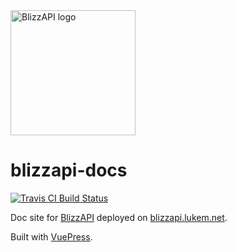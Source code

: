 <img src="https://raw.githubusercontent.com/lukemnet/blizzapi-docs/master/docs/.vuepress/public/logo.png" alt="BlizzAPI logo" width="200" height="200">

# blizzapi-docs

[![Travis CI Build Status](https://travis-ci.org/lukemnet/blizzapi-docs.svg?branch=master)](https://travis-ci.org/lukemnet/blizzapi-docs)

Doc site for [BlizzAPI](https://github.com/lukemnet/blizzapi) deployed on [blizzapi.lukem.net](https://blizzapi.lukem.net).

Built with [VuePress](https://vuepress.vuejs.org/).
